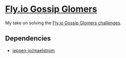# [Fly.io Gossip Glomers](https://fly.io/dist-sys/)

My take on solving the [Fly.io Gossip Glomers challenges](https://fly.io/dist-sys/).

## Dependencies
- [jepsen-io/maelstrom](https://github.com/jepsen-io/maelstrom)
